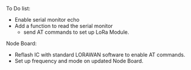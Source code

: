 To Do list:
- Enable serial monitor echo
- Add a function to read the serial monitor
    - send AT commands to set up LoRa Module.


Node Board:
- Reflash IC with standard LORAWAN software to enable AT commands. 
- Set up frequency and mode on updated Node Board.  